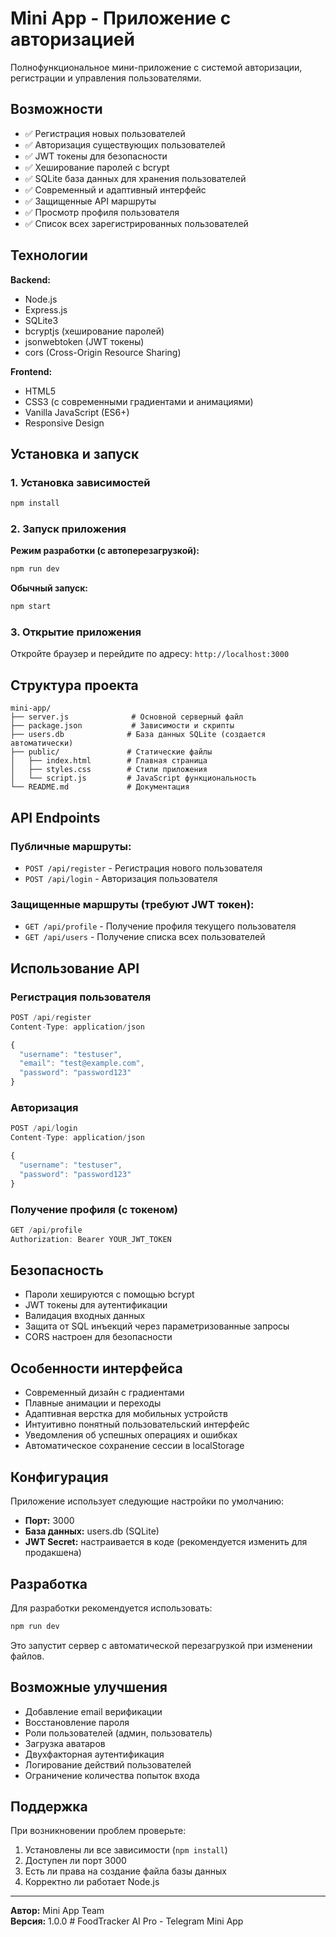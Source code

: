 # Mini App - Приложение с авторизацией

Полнофункциональное мини-приложение с системой авторизации, регистрации и управления пользователями.

## Возможности

- ✅ Регистрация новых пользователей
- ✅ Авторизация существующих пользователей
- ✅ JWT токены для безопасности
- ✅ Хеширование паролей с bcrypt
- ✅ SQLite база данных для хранения пользователей
- ✅ Современный и адаптивный интерфейс
- ✅ Защищенные API маршруты
- ✅ Просмотр профиля пользователя
- ✅ Список всех зарегистрированных пользователей

## Технологии

**Backend:**

- Node.js
- Express.js
- SQLite3
- bcryptjs (хеширование паролей)
- jsonwebtoken (JWT токены)
- cors (Cross-Origin Resource Sharing)

**Frontend:**

- HTML5
- CSS3 (с современными градиентами и анимациями)
- Vanilla JavaScript (ES6+)
- Responsive Design

## Установка и запуск

### 1. Установка зависимостей

```bash
npm install
```

### 2. Запуск приложения

**Режим разработки (с автоперезагрузкой):**

```bash
npm run dev
```

**Обычный запуск:**

```bash
npm start
```

### 3. Открытие приложения

Откройте браузер и перейдите по адресу: `http://localhost:3000`

## Структура проекта

```
mini-app/
├── server.js              # Основной серверный файл
├── package.json           # Зависимости и скрипты
├── users.db              # База данных SQLite (создается автоматически)
├── public/               # Статические файлы
│   ├── index.html        # Главная страница
│   ├── styles.css        # Стили приложения
│   └── script.js         # JavaScript функциональность
└── README.md             # Документация
```

## API Endpoints

### Публичные маршруты:

- `POST /api/register` - Регистрация нового пользователя
- `POST /api/login` - Авторизация пользователя

### Защищенные маршруты (требуют JWT токен):

- `GET /api/profile` - Получение профиля текущего пользователя
- `GET /api/users` - Получение списка всех пользователей

## Использование API

### Регистрация пользователя

```javascript
POST /api/register
Content-Type: application/json

{
  "username": "testuser",
  "email": "test@example.com",
  "password": "password123"
}
```

### Авторизация

```javascript
POST /api/login
Content-Type: application/json

{
  "username": "testuser",
  "password": "password123"
}
```

### Получение профиля (с токеном)

```javascript
GET /api/profile
Authorization: Bearer YOUR_JWT_TOKEN
```

## Безопасность

- Пароли хешируются с помощью bcrypt
- JWT токены для аутентификации
- Валидация входных данных
- Защита от SQL инъекций через параметризованные запросы
- CORS настроен для безопасности

## Особенности интерфейса

- Современный дизайн с градиентами
- Плавные анимации и переходы
- Адаптивная верстка для мобильных устройств
- Интуитивно понятный пользовательский интерфейс
- Уведомления об успешных операциях и ошибках
- Автоматическое сохранение сессии в localStorage

## Конфигурация

Приложение использует следующие настройки по умолчанию:

- **Порт:** 3000
- **База данных:** users.db (SQLite)
- **JWT Secret:** настраивается в коде (рекомендуется изменить для продакшена)

## Разработка

Для разработки рекомендуется использовать:

```bash
npm run dev
```

Это запустит сервер с автоматической перезагрузкой при изменении файлов.

## Возможные улучшения

- Добавление email верификации
- Восстановление пароля
- Роли пользователей (админ, пользователь)
- Загрузка аватаров
- Двухфакторная аутентификация
- Логирование действий пользователей
- Ограничение количества попыток входа

## Поддержка

При возникновении проблем проверьте:

1. Установлены ли все зависимости (`npm install`)
2. Доступен ли порт 3000
3. Есть ли права на создание файла базы данных
4. Корректно ли работает Node.js

---

**Автор:** Mini App Team  
**Версия:** 1.0.0
#   F o o d T r a c k e r   A I   P r o   -   T e l e g r a m   M i n i   A p p  
 